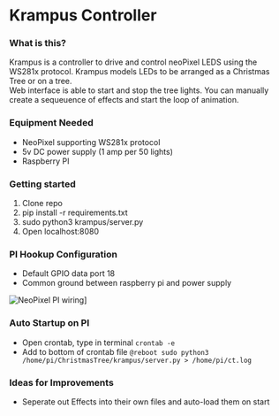 # Krampus Controller

### What is this?

Krampus is a controller to drive and control neoPixel LEDS using the WS281x protocol.  Krampus models LEDs to be arranged as a Christmas Tree or on a tree.  
Web interface is able to start and stop the tree lights.  You can manually create a sequeuence of effects and start the loop of animation.

### Equipment Needed
* NeoPixel supporting WS281x protocol
* 5v DC power supply (1 amp per 50 lights)
* Raspberry PI

### Getting started

1. Clone repo
2. pip install -r requirements.txt
3. sudo python3 krampus/server.py
4. Open localhost:8080

### PI Hookup Configuration
* Default GPIO data port 18
* Common ground between raspberry pi and power supply
 
![NeoPixel PI wiring](https://cdn-learn.adafruit.com/assets/assets/000/064/122/medium640/led_strips_raspi_NeoPixel_Diode_bb.jpg?1540315941 "NeoPixel Hookup")]

### Auto Startup on PI
* Open crontab, type in terminal
``
 crontab -e
``
* Add to bottom of crontab file
``
 @reboot sudo python3 /home/pi/ChristmasTree/krampus/server.py > /home/pi/ct.log
``

### Ideas for Improvements
* Seperate out Effects into their own files and auto-load them on start
